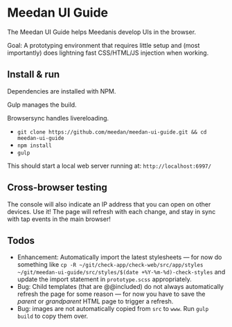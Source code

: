 # Meedan UI Guide

The Meedan UI Guide helps Meedanis develop UIs in the browser.

Goal: A prototyping environment that requires little setup and (most importantly) does lightning fast CSS/HTML/JS injection when working.

## Install & run

Dependencies are installed with NPM. 

Gulp manages the build. 

Browsersync handles livereloading.

* `git clone https://github.com/meedan/meedan-ui-guide.git && cd meedan-ui-guide`
* `npm install`
* `gulp`

This should start a local web server running at: `http://localhost:6997/`

## Cross-browser testing

The console will also indicate an IP address that you can open on other devices. Use it! The page will refresh with each change, and stay in sync with tap events in the main browser!

## Todos

- Enhancement: Automatically import the latest stylesheets — for now do something like `cp -R ~/git/check-app/check-web/src/app/styles ~/git/meedan-ui-guide/src/styles/$(date +%Y-%m-%d)-check-styles` and update the import statement in `prototype.scss` appropriately.
- Bug: Child templates (that are @@included) do not always automatically refresh the page for some reason — for now you have to save the _parent_ or _grandparent_ HTML page to trigger a refresh.
- Bug: images are not automatically copied from `src` to `www`. Run `gulp build` to copy them over.